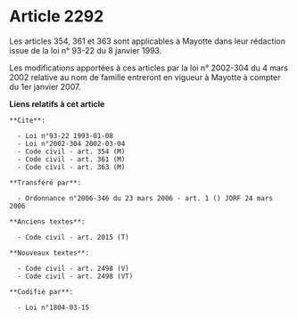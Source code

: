 # Article 2292

Les articles 354, 361 et 363 sont applicables à Mayotte dans leur rédaction issue de la loi n° 93-22 du 8 janvier 1993.

Les modifications apportées à ces articles par la loi n° 2002-304 du 4 mars 2002 relative au nom de famille entreront en
vigueur à Mayotte à compter du 1er janvier 2007.

**Liens relatifs à cet article**

	**Cite**:

	  - Loi n°93-22 1993-01-08
	  - Loi n°2002-304 2002-03-04
	  - Code civil - art. 354 (M)
	  - Code civil - art. 361 (M)
	  - Code civil - art. 363 (M)

	**Transféré par**:

	  - Ordonnance n°2006-346 du 23 mars 2006 - art. 1 () JORF 24 mars 2006

	**Anciens textes**:

	  - Code civil - art. 2015 (T)

	**Nouveaux textes**:

	  - Code civil - art. 2498 (V)
	  - Code civil - art. 2498 (VT)

	**Codifié par**:

	  - Loi n°1804-03-15
